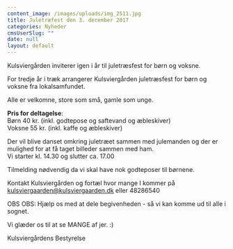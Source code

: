 ```yaml
---
content_image: /images/uploads/img_2511.jpg
title: Juletræfest den 3. december 2017
categories: Nyheder
cmsUserSlug: ""
date: null
layout: default
---
```


Kulsviergården inviterer igen i år til juletræsfest for børn og voksne.   
  
For tredje år i træk arrangerer Kulsviergården juletræsfest for børn og voksne fra lokalsamfundet.   

Alle er velkomne, store som små, gamle som unge.  
  
**Pris for deltagelse**:  
Børn 40 kr. (inkl. godtepose og saftevand og æbleskiver)  
Voksne 55 kr. (inkl. kaffe og æbleskiver)  
  
Der vil blive danset omkring juletræet sammen med julemanden og der er mulighed for at få taget billeder sammen med ham.  
Vi starter kl. 14.30 og slutter ca. 17.00  
  
Tilmelding nødvendig da vi skal have nok godteposer til børnene.  
  
Kontakt Kulsviergården og fortæl hvor mange I kommer på kulsviergaarden@kulsviergaarden.dk eller 48286540  
  
OBS OBS: Hjælp os med at dele begivenheden - så vi kan komme ud til alle i sognet.   
  
Vi glæder os til at se MANGE af jer. :)  
  
Kulsviergårdens Bestyrelse  